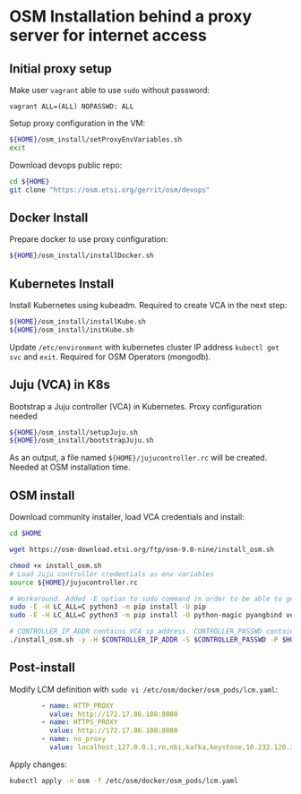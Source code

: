 # OSM Installation behind a proxy server for internet access

## Initial proxy setup

Make user `vagrant` able to use `sudo` without password:

```text
vagrant ALL=(ALL) NOPASSWD: ALL
```

Setup proxy configuration in the VM:

```bash
${HOME}/osm_install/setProxyEnvVariables.sh
exit
```

Download devops public repo:

```bash
cd ${HOME}
git clone "https://osm.etsi.org/gerrit/osm/devops"
```

## Docker Install

Prepare docker to use proxy configuration:

```bash
${HOME}/osm_install/installDocker.sh
```

## Kubernetes Install

Install Kubernetes using kubeadm. Required to create VCA in the next step:

```bash
${HOME}/osm_install/installKube.sh
${HOME}/osm_install/initKube.sh
```

Update `/etc/environment` with kubernetes cluster IP address `kubectl get svc` and `exit`.
Required for OSM Operators (mongodb).

## Juju (VCA) in K8s

Bootstrap a Juju controller (VCA) in Kubernetes. Proxy configuration needed

```bash
${HOME}/osm_install/setupJuju.sh
${HOME}/osm_install/bootstrapJuju.sh
```

As an output, a file named `${HOME}/jujucontroller.rc` will be created. Needed at OSM installation time.

## OSM install

Download community installer, load VCA credentials and install:

```bash
cd $HOME

wget https://osm-download.etsi.org/ftp/osm-9.0-nine/install_osm.sh

chmod +x install_osm.sh
# Load Juju controller credentials as env variables
source ${HOME}/jujucontroller.rc

# Workaround. Added -E option to sudo command in order to be able to get pip packages via proxy.
sudo -E -H LC_ALL=C python3 -m pip install -U pip
sudo -E -H LC_ALL=C python3 -m pip install -U python-magic pyangbind verboselogs

# CONTROLLER_IP_ADDR contains VCA ip address. CONTROLLER_PASSWD contains created password. Pointing to tag 9.1.0
./install_osm.sh -y -H $CONTROLLER_IP_ADDR -S $CONTROLLER_PASSWD -P $HOME/.local/share/juju/ssh/juju_id_rsa.pub --nodocker -t 9.1.1
```

## Post-install

Modify LCM definition with `sudo vi /etc/osm/docker/osm_pods/lcm.yaml`:

```yaml
        - name: HTTP_PROXY
          value: http://172.17.86.108:8080
        - name: HTTPS_PROXY
          value: http://172.17.86.108:8080
        - name: no_proxy
          value: localhost,127.0.0.1,ro,nbi,kafka,keystone,10.232.120.3,10.232.99.197,10.232.99.198,172.17.62.25,158.230.4.112,158.230.106.56,10.244.0.1
```

Apply changes:

```bash
kubectl apply -n osm -f /etc/osm/docker/osm_pods/lcm.yaml
```
